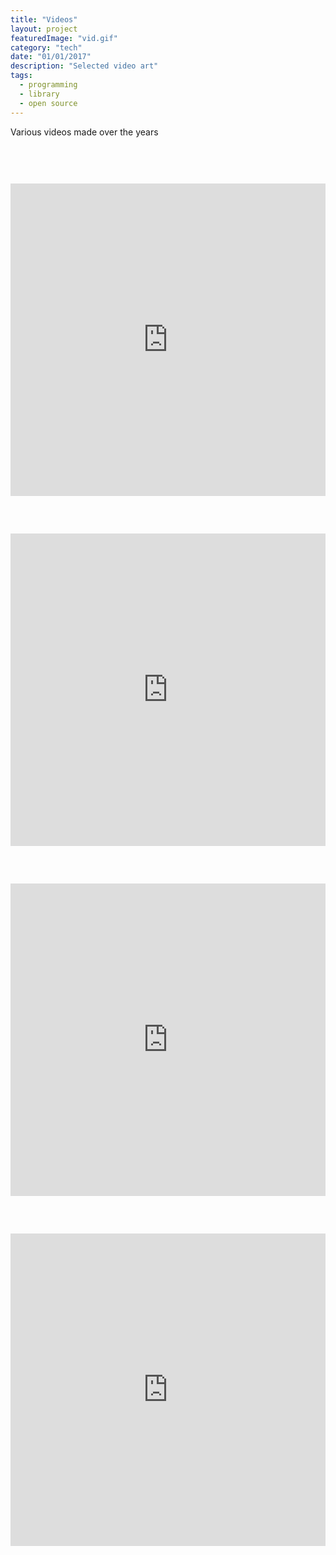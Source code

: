 ```yaml
---
title: "Videos"
layout: project
featuredImage: "vid.gif"
category: "tech"
date: "01/01/2017"
description: "Selected video art"
tags:
  - programming
  - library
  - open source
---
```


<style>
.iframes{
  max-width: 900px;
}
iframe {
  height: 500px;
  margin:60px auto 0px auto;
}
</style>

Various videos made over the years

<div class="iframes">
<iframe width="100%" src="https://www.youtube.com/embed/z7vsPmbeN_s" frameborder="0" allowfullscreen></iframe>
<iframe width="100%" src="https://www.youtube.com/embed/tc0yMRtPbEQ" frameborder="0" allowfullscreen></iframe>
<iframe width="100%" src="https://www.youtube.com/embed/fca2zeBcpMI" frameborder="0" allowfullscreen></iframe>
<iframe width="100%" src="https://www.youtube.com/embed/SNlX4YqY02Q" frameborder="0" allowfullscreen></iframe>
</div>
